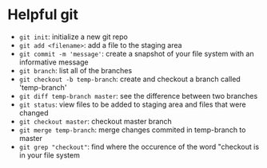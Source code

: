 # Helpful git

- `git init`: initialize a new git repo
- `git add <filename>`: add a file to the staging area
- `git commit -m 'message'`: create a snapshot of your file system with an informative message
- `git branch`: list all of the branches
- `git checkout -b temp-branch`: create and checkout a branch called 'temp-branch'
- `git diff temp-branch master`: see the difference between two branches
- `git status`: view files to be added to staging area and files that were changed
- `git checkout master`: checkout master branch
- `git merge temp-branch`: merge changes commited in temp-branch to master
- `git grep "checkout"`: find where the occurence of the word "checkout is in your file system